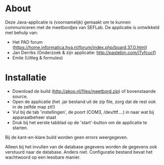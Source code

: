 # About

Deze Java-applicatie is (voornamelijk) gemaakt om te kunnen communiceren met de meetbordjes van SEFLab.
De applicatie is ontwikkeld met behulp van:

- Het PAD forum (https://home.informatica.hva.nl/forum/index.php/board,37.0.html)
- Jan Derriks (Onderzoek & zijn applicatie: http://pastebin.com/iTvfcucf)
- Emile (Uitleg & formules)


# Installatie

- Download de build (http://akoo.nl/files/meetbord.zip) of bovenstaande source.
- Open de applicatie (het .jar bestand uit de zip file, zorg dat de rest ook in de zelfde map zit!)
- Vul bij de tab 'instellingen', de poort (COM3, /dev/ttf....) in naar wat bij apparaatbeheer staat
- Druk bij het eerste tabblad op de 'start'-button om de applicatie te starten.

Bij de kant-en-klare build worden geen errors weergegeven.

Alleen bij het invullen van de database gegevens worden de gegevens ook verstuurd naar de database. Anders niet.
Configuratie bestand bevat het wachtwoord op een leesbare manier.